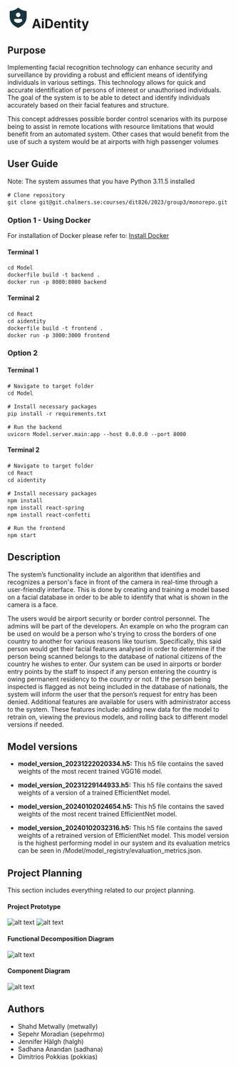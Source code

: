 # ![alt text](./React/aidentity/public/shield.png) AiDentity

## Purpose

Implementing facial recognition technology can enhance security and surveillance by providing a robust and efficient means of identifying individuals in various settings. This technology allows for quick and accurate identification of persons of interest or unauthorised individuals. The goal of the system is to be able to detect and identify individuals accurately based on their facial features and structure.

This concept addresses possible border control scenarios with its purpose being to assist in remote locations with resource limitations that would benefit from an automated system. Other cases that would benefit from the use of such a system would be at airports with high passenger volumes

## User Guide

Note: The system assumes that you have Python 3.11.5 installed

```
# Clone repository
git clone git@git.chalmers.se:courses/dit826/2023/group3/monorepo.git
```
### Option 1 - Using Docker

For installation of Docker please refer to: [Install Docker](https://docs.docker.com/engine/install/ubuntu/)

#### Terminal 1

```
cd Model
dockerfile build -t backend .
docker run -p 8080:8080 backend
```
#### Terminal 2

```
cd React
cd aidentity
dockerfile build -t frontend .
docker run -p 3000:3000 frontend
```

### Option 2
#### Terminal 1

```
# Navigate to target folder
cd Model
```
```
# Install necessary packages
pip install -r requirements.txt
```
```
# Run the backend
uvicorn Model.server.main:app --host 0.0.0.0 --port 8000
```
#### Terminal 2
```
# Navigate to target folder
cd React
cd aidentity
```
```
# Install necessary packages
npm install
npm install react-spring
npm install react-confetti
```
```
# Run the frontend
npm start
```

## Description
The system’s functionality include an algorithm that identifies and recognizes a person's face in front of the camera in real-time through a user-friendly interface. This is done by creating and training a model based on a facial database in order to be able to identify that what is shown in the camera is a face.

The users would be airport security or border control personnel. The admins will be part of the developers. An example on who the program can be used on would be a person who's trying to cross the borders of one country to another for various reasons like tourism. Specifically, this said person would get their facial features analysed in order to determine if the person being scanned belongs to the database of national citizens of the country he wishes to enter. Our system can be used in airports or border entry points by the staff to inspect if any person entering the country is owing permanent residency to the country or not. If the person being inspected is flagged as not being included in the database of nationals, the system will inform the user that the person’s request for entry has been denied. Additional features are available for users with administrator access to the system. These features include: adding new data for the model to retrain on, viewing the previous models, and rolling back to different model versions if needed.

## Model versions

- **model_version_20231222020334.h5:** 
This h5 file contains the saved weights of the most recent trained VGG16 model.

- **model_version_20231229144933.h5:**
This h5 file contains the saved weights of a version of a trained EfficientNet model.

- **model_version_20240102024654.h5:**
This h5 file contains the saved weights of the most recent trained EfficientNet model.

- **model_version_20240102032316.h5:**
This h5 file contains the saved weights of a retrained version of EfficientNet model. This model version is the highest performing model in our system and its evaluation metrics can be seen in  /Model/model_registry/evaluation_metrics.json.

## Project Planning

This section includes everything related to our project planning. 

#### Project Prototype
![alt text](https://git.chalmers.se/courses/dit826/2023/group3/monorepo/-/design_management/designs/92/0a95da4f5825f67034460025aadd093e1f34a45b/raw_image)
![alt text](https://git.chalmers.se/courses/dit826/2023/group3/monorepo/-/design_management/designs/93/0a95da4f5825f67034460025aadd093e1f34a45b/raw_image)

#### Functional Decomposition Diagram
![alt text](https://git.chalmers.se/courses/dit826/2023/group3/monorepo/-/design_management/designs/106/792c0f742194435cd00724fd530673e8584b6e6f/raw_image)

#### Component Diagram
![alt text](https://git.chalmers.se/courses/dit826/2023/group3/monorepo/-/design_management/designs/107/617838b67b72f0b1d96fc0d670098d63773ccc46/raw_image)

## Authors
- Shahd Metwally (metwally)
- Sepehr Moradian (sepehrmo)
- Jennifer Hälgh (halgh)
- Sadhana Anandan (sadhana)
- Dimitrios Pokkias (pokkias)
